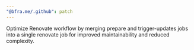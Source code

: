 ```yaml
---
"@bfra.me/.github": patch
---
```


Optimize Renovate workflow by merging prepare and trigger-updates jobs into a single renovate job for improved maintainability and reduced complexity.

